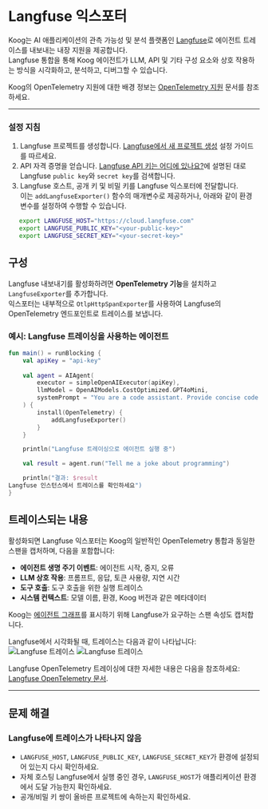 # Langfuse 익스포터

Koog는 AI 애플리케이션의 관측 가능성 및 분석 플랫폼인 [Langfuse](https://langfuse.com/)로 에이전트 트레이스를 내보내는 내장 지원을 제공합니다.  
Langfuse 통합을 통해 Koog 에이전트가 LLM, API 및 기타 구성 요소와 상호 작용하는 방식을 시각화하고, 분석하고, 디버그할 수 있습니다.

Koog의 OpenTelemetry 지원에 대한 배경 정보는 [OpenTelemetry 지원](https://docs.koog.ai/opentelemetry-support/) 문서를 참조하세요.

---

### 설정 지침

1.  Langfuse 프로젝트를 생성합니다. [Langfuse에서 새 프로젝트 생성](https://langfuse.com/docs/get-started#create-new-project-in-langfuse) 설정 가이드를 따르세요.
2.  API 자격 증명을 얻습니다. [Langfuse API 키는 어디에 있나요?](https://langfuse.com/faq/all/where-are-langfuse-api-keys)에 설명된 대로 Langfuse `public key`와 `secret key`를 검색합니다.
3.  Langfuse 호스트, 공개 키 및 비밀 키를 Langfuse 익스포터에 전달합니다.  
    이는 `addLangfuseExporter()` 함수의 매개변수로 제공하거나, 아래와 같이 환경 변수를 설정하여 수행할 수 있습니다.

```bash
   export LANGFUSE_HOST="https://cloud.langfuse.com"
   export LANGFUSE_PUBLIC_KEY="<your-public-key>"
   export LANGFUSE_SECRET_KEY="<your-secret-key>"
```

## 구성

Langfuse 내보내기를 활성화하려면 **OpenTelemetry 기능**을 설치하고 `LangfuseExporter`를 추가합니다.  
익스포터는 내부적으로 `OtlpHttpSpanExporter`를 사용하여 Langfuse의 OpenTelemetry 엔드포인트로 트레이스를 보냅니다.

### 예시: Langfuse 트레이싱을 사용하는 에이전트

<!--- INCLUDE
import ai.koog.agents.core.agent.AIAgent
import ai.koog.agents.features.opentelemetry.feature.OpenTelemetry
import ai.koog.agents.features.opentelemetry.integration.langfuse.addLangfuseExporter
import ai.koog.prompt.executor.clients.openai.OpenAIModels
import ai.koog.prompt.executor.llms.all.simpleOpenAIExecutor
import kotlinx.coroutines.runBlocking
-->
```kotlin
fun main() = runBlocking {
    val apiKey = "api-key"
    
    val agent = AIAgent(
        executor = simpleOpenAIExecutor(apiKey),
        llmModel = OpenAIModels.CostOptimized.GPT4oMini,
        systemPrompt = "You are a code assistant. Provide concise code examples."
    ) {
        install(OpenTelemetry) {
            addLangfuseExporter()
        }
    }

    println("Langfuse 트레이싱으로 에이전트 실행 중")

    val result = agent.run("Tell me a joke about programming")

    println("결과: $result
Langfuse 인스턴스에서 트레이스를 확인하세요")
}
```
<!--- KNIT example-langfuse-exporter-01.kt -->

## 트레이스되는 내용

활성화되면 Langfuse 익스포터는 Koog의 일반적인 OpenTelemetry 통합과 동일한 스팬을 캡처하며, 다음을 포함합니다:

-   **에이전트 생명 주기 이벤트**: 에이전트 시작, 중지, 오류
-   **LLM 상호 작용**: 프롬프트, 응답, 토큰 사용량, 지연 시간
-   **도구 호출**: 도구 호출을 위한 실행 트레이스
-   **시스템 컨텍스트**: 모델 이름, 환경, Koog 버전과 같은 메타데이터

Koog는 [에이전트 그래프](https://langfuse.com/docs/observability/features/agent-graphs)를 표시하기 위해 Langfuse가 요구하는 스팬 속성도 캡처합니다.

Langfuse에서 시각화될 때, 트레이스는 다음과 같이 나타납니다:
![Langfuse 트레이스](img/opentelemetry-langfuse-exporter-light.png#only-light)
![Langfuse 트레이스](img/opentelemetry-langfuse-exporter-dark.png#only-dark)

Langfuse OpenTelemetry 트레이싱에 대한 자세한 내용은 다음을 참조하세요:  
[Langfuse OpenTelemetry 문서](https://langfuse.com/integrations/native/opentelemetry#opentelemetry-endpoint).

---

## 문제 해결

### Langfuse에 트레이스가 나타나지 않음
-   `LANGFUSE_HOST`, `LANGFUSE_PUBLIC_KEY`, `LANGFUSE_SECRET_KEY`가 환경에 설정되어 있는지 다시 확인하세요.
-   자체 호스팅 Langfuse에서 실행 중인 경우, `LANGFUSE_HOST`가 애플리케이션 환경에서 도달 가능한지 확인하세요.
-   공개/비밀 키 쌍이 올바른 프로젝트에 속하는지 확인하세요.